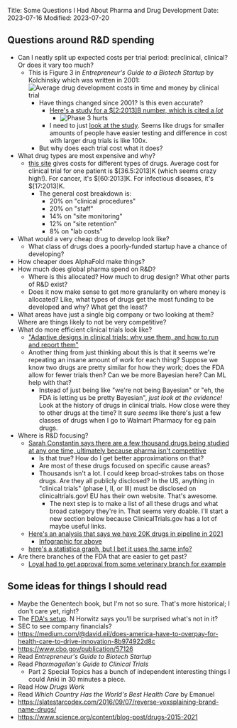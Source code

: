 Title: Some Questions I Had About Pharma and Drug Development
Date: 2023-07-16
Modified: 2023-07-20

## Questions around R&D spending

- Can I neatly split up expected costs per trial period: preclinical, clinical? Or
  does it vary too much?
    - This is Figure 3 in *Entrepreneur's Guide to a Biotech Startup* by Kolchinsky which was written in 2001: ![Average drug development costs in time and money by clinical trial]({static}/images/Kolchinsky01-Fig3.png)
        - Have things changed since 2001? Is this even accurate?
            - [Here's a study for a $[2:2013]B number, which is cited a *lot*](https://www.sciencedirect.com/science/article/abs/pii/S0167629616000291)
                - ![Phase 3 hurts]({static}/images/DiMasi16-Table2.png)
            - I need to just [look at the study](https://pubmed.ncbi.nlm.nih.gov/30264133/).
              Seems like drugs for smaller amounts of people have easier testing and
              difference in cost with larger drug trials is like 100x.
        - But why does each trial cost what it does?
- What drug types are most expensive and why?
    - [this site](https://www.srgtalent.com/blog/why-are-clinical-trials-of-new-drugs-so-expensive)
      gives costs for different types of drugs. Average cost for clinical trial for
      one patient is $[36.5:2013]K (which seems crazy high!). For cancer, it's $[60:2013]K. For
      infectious diseases, it's $[17:2013]K.
        - The general cost breakdown is:
            - 20% on "clinical procedures"
            - 20% on "staff"
            - 14% on "site monitoring"
            - 12% on "site retention"
            - 8% on "lab costs"
- What would a very cheap drug to develop look like?
    - What class of drugs does a poorly-funded startup have a chance of developing?
- How cheaper does AlphaFold make things?
- How much does global pharma spend on R&D?
    - Where is this allocated? How much to drug design? What other parts of R&D exist?
    - Does it now make sense to get more granularity on where money is allocated? Like,
    what types of drugs get the most funding to be developed and why? What get the
    least?
- What areas have just a single big company or two looking at them? Where are
  things likely to not be very competitive?
- What do more efficient clinical trials look like?
    - ["Adaptive designs in clinical trials: why use them, and how to run and report them"](https://bmcmedicine.biomedcentral.com/articles/10.1186/s12916-018-1017-7)
    - Another thing from just thinking about this is that it seems we're repeating an
      insane amount of work for each thing? Suppose we know two drugs are pretty similar
      for how they work; does the FDA allow for fewer trials then? Can we be more
      Bayesian here? Can ML help with that?
        - Instead of just being like "we're not being Bayesian" or "eh, the FDA is letting
          us be pretty Bayesian", *just look at the evidence!* Look at the history of
          drugs in clinical trials. How close were they to other drugs at the time? It
          sure *seems* like there's just a few classes of drugs when I go to Walmart Pharmacy
          for eg pain drugs.
- Where is R&D focusing?
    - [Sarah Constantin says there are a few thousand drugs being studied at any one time, ultimately because pharma isn't competitive](https://www.lesswrong.com/posts/BhGSXuvTvEtYtJXBe/list-of-civilisational-inadequacy?commentId=ynRYxWKBARXXEApKy)
        - Is that true? How do I get better approximations on that?
        - Are most of these drugs focused on specific cause areas?
        - Thousands isn't a lot. I could keep broad-strokes tabs on those drugs. Are they
          all publicly disclosed? In the US, anything in "clinical trials" (phase I, II, or III)
          must be disclosed on clinicaltrials.gov! EU has their own website. That's
          awesome.
            - The next step is to make a list of all these drugs and what broad category
              they're in. That seems very doable. I'll start a new section below because
              ClinicalTrials.gov has a lot of maybe useful links.
    - [Here's an analysis that says we have 20K drugs in pipeline in 2021](https://pharmaintelligence.informa.com/~/media/informa-shop-window/pharma/2021/pharmaprojects_jp/pharma-rd-annual-review-2022_lr_rvsd_en_final.pdf)
        - [Infographic for above](https://images.intelligence.informa.com/Web/InformaUKLimited/%7B120ce195-3040-41d7-9b17-94c6aec9760f%7D_12647_Informa_R_D_Infographic_2022_8.pdf)
    - [here's a statistica graph, but I bet it uses the same info?](https://www.statista.com/statistics/791263/total-r-and-d-pipeline-size-timeline-worldwide/)
- Are there branches of the FDA that are easier to get past?
    - [Loyal had to get approval from some veterinary branch for example](https://blog.loyalfordogs.com/loyals-latest-milestone-the-first-longevity-clinical-study-design-supported-by-the-fda/)

## Some ideas for things I should read

- Maybe the Genentech book, but I'm not so sure. That's more historical; I don't
  care yet, right?
- The [FDA's setup](https://www.law.cornell.edu/cfr/text/21/chapter-I).
  N Horwitz says you'll be surprised what's not in it?
- SEC to see company financials?
- https://medium.com/@david.eil/does-america-have-to-overpay-for-health-care-to-drive-innovation-8b974922d8c
- https://www.cbo.gov/publication/57126
- Read *Entrepreneur's Guide to Biotech Startup*
- Read *Pharmagellan's Guide to Clinical Trials*
  - Part 2 Special Topics has a bunch of independent interesting things I could
    Anki in 30 minutes a piece.
- Read *How Drugs Work*
- Read *Which Country Has the World's Best Health Care* by Emanuel
- https://slatestarcodex.com/2016/09/07/reverse-voxsplaining-brand-name-drugs/
- https://www.science.org/content/blog-post/drugs-2015-2021
